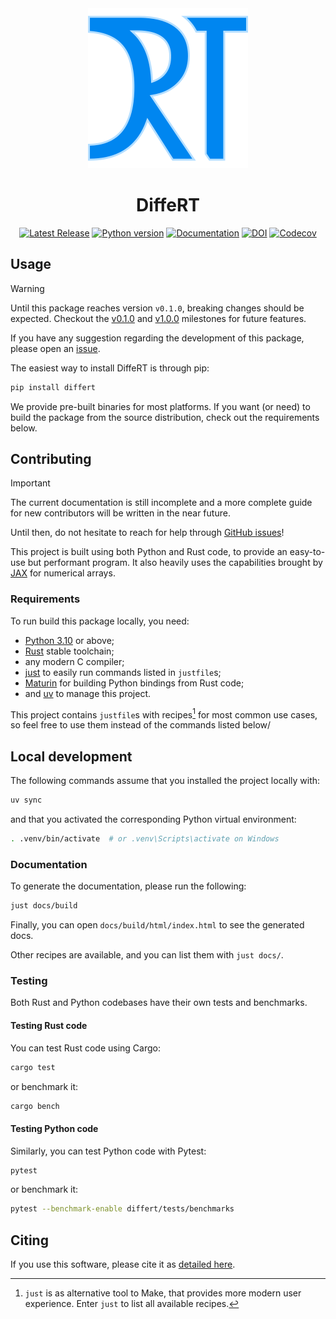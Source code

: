 <div align="center">
<img src="https://raw.githubusercontent.com/jeertmans/DiffeRT/main/static/logo_250px.png" alt="DiffeRT logo"></img>
</div>

<div align="center">

# DiffeRT

[![Latest Release][pypi-version-badge]][pypi-version-url]
[![Python version][pypi-python-version-badge]][pypi-version-url]
[![Documentation][documentation-badge]][documentation-url]
[![DOI][doi-badge]][doi-url]
[![Codecov][codecov-badge]][codecov-url]

</div>

## Usage

> [!WARNING]
> Until this package reaches version `v0.1.0`, breaking changes
> should be expected.
> Checkout the [v0.1.0](https://github.com/jeertmans/DiffeRT/milestone/1)
> and [v1.0.0](https://github.com/jeertmans/DiffeRT/milestone/2) milestones for future
> features.
>
> If you have any suggestion regarding the development of this package,
> please open an [issue](https://github.com/jeertmans/DiffeRT/issues).

The easiest way to install DiffeRT is through pip:

```bash
pip install differt
```

We provide pre-built binaries for most platforms. If you want (or need)
to build the package from the source distribution, check out the
requirements below.

## Contributing

> [!IMPORTANT]
> The current documentation is still incomplete and a more complete guide for
> new contributors will be written in the near future.
>
> Until then, do not hesitate to reach for help through
> [GitHub issues](https://github.com/jeertmans/DiffeRT/issues)!

This project is built using both Python and Rust code, to provide an easy-to-use
but performant program. It also heavily uses the capabilities brought by
[JAX](https://github.com/google/jax) for numerical arrays.

### Requirements

To run build this package locally, you need:

- [Python 3.10](https://www.python.org/) or above;
- [Rust](https://www.rust-lang.org/) stable toolchain;
- any modern C compiler;
- [just](https://github.com/casey/just) to easily run commands listed in `justfile`s;
- [Maturin](https://www.maturin.rs/) for building Python bindings from Rust code;
- and [uv](https://docs.astral.sh/uv/) to manage this project.

This project contains `justfile`s with recipes[^1] for most common
use cases, so feel free to use them instead of the commands listed below/

[^1]: `just` is as alternative tool to Make, that provides more modern
  user experience. Enter `just` to list all available recipes.

## Local development

The following commands assume that you installed
the project locally with:

```bash
uv sync
```

and that you activated the corresponding Python virtual environment:

```bash
. .venv/bin/activate  # or .venv\Scripts\activate on Windows
```

### Documentation

To generate the documentation, please run the following:

```bash
just docs/build
```

Finally, you can open `docs/build/html/index.html` to see the generated docs.

Other recipes are available, and you can list them with `just docs/`.

### Testing

Both Rust and Python codebases have their own tests and benchmarks.

#### Testing Rust code

You can test Rust code using Cargo:

```bash
cargo test
```

or benchmark it:

```bash
cargo bench
```

#### Testing Python code

Similarly, you can test Python code with Pytest:

```bash
pytest
```

or benchmark it:

```bash
pytest --benchmark-enable differt/tests/benchmarks
```

## Citing

If you use this software, please cite it as
[detailed here](https://differt.readthedocs.io/latest/citing.html).

[pypi-version-badge]: https://img.shields.io/pypi/v/DiffeRT?label=DiffeRT&color=blueviolet
[pypi-version-url]: https://pypi.org/project/DiffeRT/
[pypi-python-version-badge]: https://img.shields.io/pypi/pyversions/DiffeRT?color=orange
[documentation-badge]: https://readthedocs.org/projects/differt/badge/?version=latest
[documentation-url]: https://differt.readthedocs.io/latest/?badge=latest
[doi-badge]: https://zenodo.org/badge/DOI/10.5281/zenodo.13895021.svg
[doi-url]: https://doi.org/10.5281/zenodo.13895021
[codecov-badge]: https://codecov.io/gh/jeertmans/DiffeRT/branch/main/graph/badge.svg?token=v63alnTWzu
[codecov-url]: https://codecov.io/gh/jeertmans/DiffeRT
